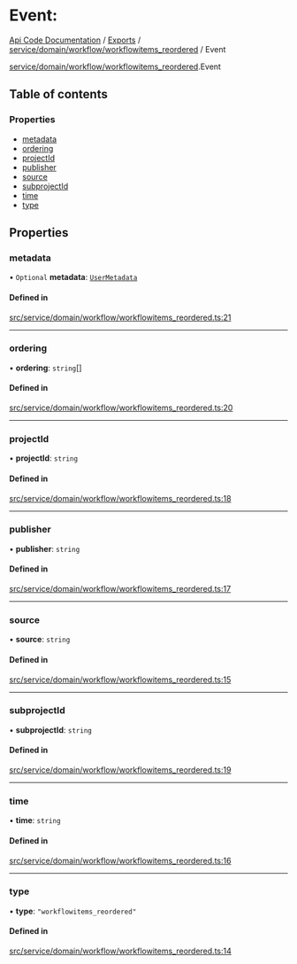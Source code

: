 # Event: 
 
[Api Code Documentation](../README.md) / [Exports](../modules.md) / [service/domain/workflow/workflowitems\_reordered](../modules/service_domain_workflow_workflowitems_reordered.md) / Event

[service/domain/workflow/workflowitems\_reordered](../modules/service_domain_workflow_workflowitems_reordered.md).Event

## Table of contents

### Properties

- [metadata](service_domain_workflow_workflowitems_reordered.Event.md#metadata)
- [ordering](service_domain_workflow_workflowitems_reordered.Event.md#ordering)
- [projectId](service_domain_workflow_workflowitems_reordered.Event.md#projectid)
- [publisher](service_domain_workflow_workflowitems_reordered.Event.md#publisher)
- [source](service_domain_workflow_workflowitems_reordered.Event.md#source)
- [subprojectId](service_domain_workflow_workflowitems_reordered.Event.md#subprojectid)
- [time](service_domain_workflow_workflowitems_reordered.Event.md#time)
- [type](service_domain_workflow_workflowitems_reordered.Event.md#type)

## Properties

### metadata

• `Optional` **metadata**: [`UserMetadata`](../modules/service_domain_metadata.md#usermetadata)

#### Defined in

[src/service/domain/workflow/workflowitems_reordered.ts:21](https://github.com/openkfw/TruBudget/blob/965031f/api/src/service/domain/workflow/workflowitems_reordered.ts#L21)

___

### ordering

• **ordering**: `string`[]

#### Defined in

[src/service/domain/workflow/workflowitems_reordered.ts:20](https://github.com/openkfw/TruBudget/blob/965031f/api/src/service/domain/workflow/workflowitems_reordered.ts#L20)

___

### projectId

• **projectId**: `string`

#### Defined in

[src/service/domain/workflow/workflowitems_reordered.ts:18](https://github.com/openkfw/TruBudget/blob/965031f/api/src/service/domain/workflow/workflowitems_reordered.ts#L18)

___

### publisher

• **publisher**: `string`

#### Defined in

[src/service/domain/workflow/workflowitems_reordered.ts:17](https://github.com/openkfw/TruBudget/blob/965031f/api/src/service/domain/workflow/workflowitems_reordered.ts#L17)

___

### source

• **source**: `string`

#### Defined in

[src/service/domain/workflow/workflowitems_reordered.ts:15](https://github.com/openkfw/TruBudget/blob/965031f/api/src/service/domain/workflow/workflowitems_reordered.ts#L15)

___

### subprojectId

• **subprojectId**: `string`

#### Defined in

[src/service/domain/workflow/workflowitems_reordered.ts:19](https://github.com/openkfw/TruBudget/blob/965031f/api/src/service/domain/workflow/workflowitems_reordered.ts#L19)

___

### time

• **time**: `string`

#### Defined in

[src/service/domain/workflow/workflowitems_reordered.ts:16](https://github.com/openkfw/TruBudget/blob/965031f/api/src/service/domain/workflow/workflowitems_reordered.ts#L16)

___

### type

• **type**: ``"workflowitems_reordered"``

#### Defined in

[src/service/domain/workflow/workflowitems_reordered.ts:14](https://github.com/openkfw/TruBudget/blob/965031f/api/src/service/domain/workflow/workflowitems_reordered.ts#L14)
